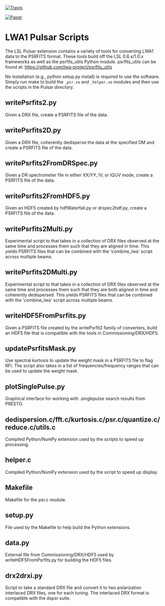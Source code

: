 [![Travis](https://travis-ci.com/lwa-project/pulsar.svg?branch=master)](https://travis-ci.com/lwa-project/pulsar)

[![Paper](https://img.shields.io/badge/arXiv-1410.7422-blue.svg)](https://arxiv.org/pdf/1410.7422.pdf)

LWA1 Pulsar Scripts
===================
The LSL Pulsar extension contains a variety of tools for converting LWA1 
data to the PSRFITS format.  These tools build off the LSL 0.6.x/1.0.x 
frameworks as well as the psrfits_utils Python module.  psrfits_utils can
be found at:  https://github.com/lwa-project/psrfits_utils

No installation (e.g., python setup.py install) is required to use the 
software.  Simply run make to build the `_psr.so` and `_helper.so` modules and 
then use the scripts in the Pulsar directory.

writePsrfits2.py
----------------
Given a DRX file, create a PSRFITS file of the data.

writePsrfits2D.py
-----------------
Given a DRX file, coherently dedisperse the data at the specified DM and 
create a PSRFITS file of the data.

writePsrfits2FromDRSpec.py
--------------------------
Given a DR spectrometer file in either XX/YY, IV, or IQUV mode, create a 
PSRFITS file of the data.

writePsrfits2FromHDF5.py
------------------------
Given an HDF5 created by hdfWaterfall.py or drspec2hdf.py, create a PSRFITS 
file of the data.

writePsrfits2Multi.py
---------------------
Experimental script to that takes in a collection of DRX files observed at 
the same time and processes them such that they are aligned in time.  This
yields PSRFITS files that can be combined with the 'combine_lwa' script
across multiple beams.

writePsrfits2DMulti.py
----------------------
Experimental script to that takes in a collection of DRX files observed at 
the same time and processes them such that they are both aligned in time and
coherently dedispersed.  This yields PSRFITS files that can be combined with
the 'combine_lwa' script across multiple beams.

writeHDF5FromPsrfits.py
-----------------------
Given a PSRFITS file created by the writePsrfit2 family of converters, build
an HDF5 file that is compatible with the tools in Commissioning/DRX/HDF5.

updatePsrfitsMask.py
--------------------
Use spectral kurtosis to update the weight mask in a PSRFITS file to flag RFI.
The script also takes in a list of frequencies/frequency ranges that can be 
used to update the weight mask.

plotSinglePulse.py
------------------
Graphical interface for working with .singlepulse search results from PRESTO.

dedispersion.c/fft.c/kurtosis.c/psr.c/quantize.c/reduce.c/utils.c
-----------------------------------------------------------------
Compiled Python/NumPy extension used by the scripts to speed up processing.

helper.c
--------
Compiled Python/NumPy extension used by the script to speed up display.

Makefile
--------
Makefile for the psr.c module.

setup.py
--------
File used by the Makefile to help build the Python extensions.

data.py
-------
External file from Commissioning/DRX/HDF5 used by writeHDF5FromPsrfits.py
for building the HDF5 files.

drx2drxi.py
-----------
Script to take a standard DRX file and convert it to two polarization interlaced
DRX files, one for each tuning.  The interlaced DRX format is compatible with
the dspsr suite.
